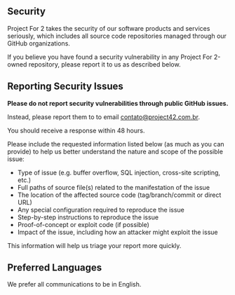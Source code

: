 ## Security

Project For 2 takes the security of our software products and services seriously, which includes all source code repositories managed through our GitHub organizations.

If you believe you have found a security vulnerability in any Project For 2-owned repository, please report it to us as described below.

## Reporting Security Issues

**Please do not report security vulnerabilities through public GitHub issues.**

Instead, please report them to to email [contato@project42.com.br](contato@project42.com.br).

You should receive a response within 48 hours.

Please include the requested information listed below (as much as you can provide) to help us better understand the nature and scope of the possible issue:

  * Type of issue (e.g. buffer overflow, SQL injection, cross-site scripting, etc.)
  * Full paths of source file(s) related to the manifestation of the issue
  * The location of the affected source code (tag/branch/commit or direct URL)
  * Any special configuration required to reproduce the issue
  * Step-by-step instructions to reproduce the issue
  * Proof-of-concept or exploit code (if possible)
  * Impact of the issue, including how an attacker might exploit the issue

This information will help us triage your report more quickly.

## Preferred Languages

We prefer all communications to be in English.
